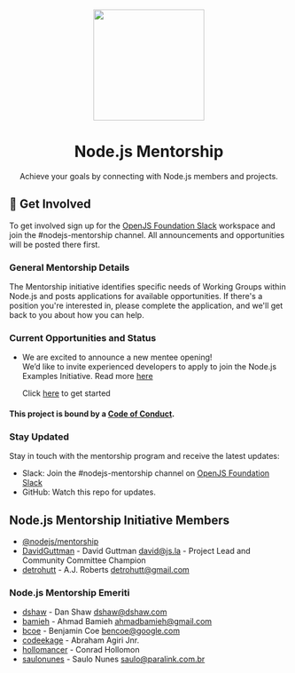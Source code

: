 <p align="center">
  <br>
  <a href="https://nodejs.dev">
    <img src="https://i.imgur.com/uIFTRPH.png" width="200"/>
  </a>
</p>

<h1 align="center">Node.js Mentorship</h1>

<p align="center">
  Achieve your goals by connecting with Node.js members and projects.
</p>

## 🚀 Get Involved

To get involved sign up for the [OpenJS Foundation Slack](https://slack-invite.openjsf.org/) workspace and join the #nodejs-mentorship channel. All announcements and opportunities will be posted there first.

### General Mentorship Details

The Mentorship initiative identifies specific needs of Working Groups within Node.js and posts applications for available opportunities. If there's a position you're interested in, please complete the application, and we'll get back to you about how you can help.

### Current Opportunities and Status

- We are excited to announce a new mentee opening! <br/>
  We’d like to invite experienced developers to apply to join the Node.js Examples Initiative. Read more [here](https://medium.com/@nodejs/announcing-new-node-js-mentorship-opportunity-c3d3cc200b3d)

  Click [here](https://nodejs.aidaform.com/node-js-examples-initiative-application) to get started

#### This project is bound by a [Code of Conduct][].

### Stay Updated

Stay in touch with the mentorship program and receive the latest updates:

- Slack: Join the #nodejs-mentorship channel on [OpenJS Foundation Slack](https://slack-invite.openjsf.org/)
- GitHub: Watch this repo for updates.

## Node.js Mentorship Initiative Members

- [@nodejs/mentorship](https://github.com/orgs/nodejs/teams/mentorship/members)
- [DavidGuttman](https://github.com/DavidGuttman) - David Guttman <david@js.la> - Project Lead and Community Committee Champion
- [detrohutt](https://github.com/detrohutt) - A.J. Roberts <detrohutt@gmail.com>

### Node.js Mentorship Emeriti

- [dshaw](https://github.com/dshaw) - Dan Shaw <dshaw@dshaw.com>
- [bamieh](https://github.com/bamieh) - Ahmad Bamieh <ahmadbamieh@gmail.com>
- [bcoe](https://github.com/bcoe) - Benjamin Coe <bencoe@google.com>
- [codeekage](https://github.com/codeekage) - Abraham Agiri Jnr.
- [hollomancer](https://github.com/hollomancer) - Conrad Hollomon
- [saulonunes](https://github.com/saulonunes) - Saulo Nunes <saulo@paralink.com.br>

[mentorship journal]: JOURNAL.md
[code of conduct]: CODE_OF_CONDUCT.md
[node.js foundation]: https://github.com/nodejs
[kicking off the mentorship program initiative]: kickoff.md
[working groups]: https://github.com/nodejs/TSC/blob/master/WORKING_GROUPS.md
[contributing to the project]: CONTRIBUTING.md
[kubernetes pilot program]: https://docs.google.com/presentation/d/1bRjDEPEn3autWzaEFirbLfHagbZV04Q9kTCalYmnnXw/edit#slide=id.g2900d0522b_0_76
